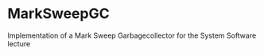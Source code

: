 MarkSweepGC
===========

Implementation of a Mark Sweep Garbagecollector for the System Software lecture
